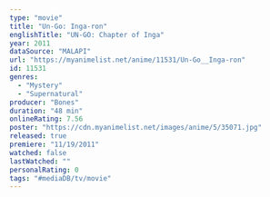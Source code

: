 ```yaml
---
type: "movie"
title: "Un-Go: Inga-ron"
englishTitle: "UN-GO: Chapter of Inga"
year: 2011
dataSource: "MALAPI"
url: "https://myanimelist.net/anime/11531/Un-Go__Inga-ron"
id: 11531
genres: 
  - "Mystery"
  - "Supernatural"
producer: "Bones"
duration: "48 min"
onlineRating: 7.56
poster: "https://cdn.myanimelist.net/images/anime/5/35071.jpg"
released: true
premiere: "11/19/2011"
watched: false
lastWatched: ""
personalRating: 0
tags: "#mediaDB/tv/movie"
---
```

